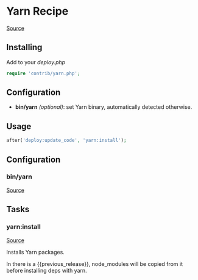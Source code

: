 <!-- DO NOT EDIT THIS FILE! -->
<!-- Instead edit contrib/yarn.php -->
<!-- Then run bin/docgen -->

# Yarn Recipe

[Source](/contrib/yarn.php)



## Installing

Add to your _deploy.php_

```php
require 'contrib/yarn.php';
```

## Configuration

- **bin/yarn** *(optional)*: set Yarn binary, automatically detected otherwise.

## Usage

```php
after('deploy:update_code', 'yarn:install');
```


## Configuration
### bin/yarn
[Source](https://github.com/deployphp/deployer/blob/master/contrib/yarn.php#L23)






## Tasks

### yarn:install
[Source](https://github.com/deployphp/deployer/blob/master/contrib/yarn.php#L29)

Installs Yarn packages.

In there is a {{previous_release}}, node_modules will be copied from it before installing deps with yarn.


